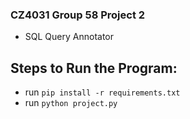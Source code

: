 ### CZ4031 Group 58 Project 2 
- SQL Query Annotator

## Steps to Run the Program:
- run `pip install -r requirements.txt`
- run `python project.py`
